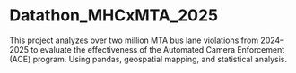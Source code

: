 # Datathon_MHCxMTA_2025
This project analyzes over two million MTA bus lane violations from 2024–2025 to evaluate the effectiveness of the Automated Camera Enforcement (ACE) program. Using pandas, geospatial mapping, and statistical analysis.
